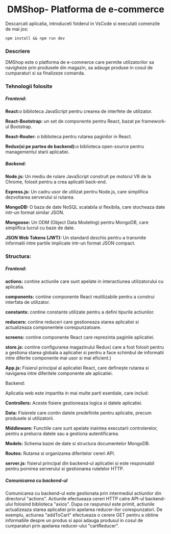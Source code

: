 <h1 style="text-align: center;">DMShop- Platforma de e-commerce</h1>
<p>Descarcati aplicatia, introduceti folderul in VsCode si executati comenzile de mai jos:</p>
<code>npm install && npm run dev</code>
<h3>Descriere</h3>
<p>DMShop este o platforma de e-commerce care permite utilizatorilor sa navigheze prin produsele din magazin, sa adauge produse in cosul de cumparaturi si sa finalizeze comanda.</p>
<h3>Tehnologii folosite</h3>
<h5>Frontend:</h5>
<p> <b>React:</b>o biblioteca JavaScript pentru crearea de interfete de utilizator.</p>
<p> <b>React-Bootstrap:</b> un set de componente pentru React, bazat pe framework-ul Bootstrap.</p>
<p> <b>React-Router:</b> o biblioteca pentru rutarea paginilor in React.</p>
<p> <b>Redux(si pe partea de backend):</b>o biblioteca open-source pentru managementul starii aplicatiei.</p>

<h5>Backend:</h5>
<p><b>Node.js:</b> Un mediu de rulare JavaScript construit pe motorul V8 de la Chrome, folosit pentru a crea aplicatii back-end.</p>
<p><b>Express.js:</b> Un cadru usor de utilizat pentru Node.js, care simplifica dezvoltarea serverului si rutarea.</p>
<p><b>MongoDB:</b> O baza de date NoSQL scalabila si flexibila, care stocheaza date intr-un format similar JSON.</p>
<p><b>Mongoose:</b> Un ODM (Object Data Modeling) pentru MongoDB, care simplifica lucrul cu baze de date.</p>
<p><b>JSON Web Tokens (JWT):</b> Un standard deschis pentru a transmite informatii intre partile implicate intr-un format JSON compact.</p>
<h3>Structura:</h3>
<h5>Frontend:</h5>
<p><b>actions:</b> contine actiunile care sunt apelate in interactiunea utilizatorului cu aplicatia.</p>
<p><b>components:</b> contine componente React reutilizabile pentru a construi interfata de utilizator.</p>
<p><b>constants:</b> contine constante utilizate pentru a defini tipurile actiunilor.</p>
<p><b>reducers:</b> contine reduceri care gestioneaza starea aplicatiei si actualizeaza componentele corespunzatoare.</p>
<p><b>screens:</b> contine componente React care reprezinta paginile aplicatiei.</p>
<p><b>store.js:</b> contine configurarea magazinului Redux( care a fost folosit pentru a gestiona starea globala a aplicatiei si pentru a face schimbul de informatii intre diferite componente mai usor si mai eficient.)</p>
<p><b>App.js:</b> Fisierul principal al aplicatiei React, care definește rutarea si navigarea intre diferitele componente ale aplicatiei.</p>

Backend:

<p>Aplicatia web este impartita in mai multe parti esentiale, care includ:</p>

<p><b>Controllers:</b> Aceste fisiere gestioneaza logica si datele aplicatiei.</p>
<p><b>Data:</b> Fisierele care contin datele predefinite pentru aplicatie, precum produsele si utilizatorii.</p>
<p><b>Middleware:</b> Functiile care sunt apelate inaintea executarii controlerelor, pentru a prelucra datele sau a gestiona autentificarea.</p>
<p><b>Models:</b> Schema bazei de date si structura documentelor MongoDB.</p>
<p><b>Routes:</b> Rutarea si organizarea diferitelor cereri API.</p>
<p><b>server.js:</b> fisierul principal din backend-ul aplicatiei si este responsabil pentru pornirea serverului si gestionarea rutelelor HTTP.</p>

<h5>Comunicarea cu backend-ul</h5>
<p>Comunicarea cu backend-ul este gestionata prin intermediul actiunilor din directorul "actions". Actiunile efectueaza cereri HTTP catre API-ul backend-ului folosind biblioteca "axios". Dupa ce raspunsul este primit, actiunile actualizeaza starea aplicatiei prin apelarea reducer-ilor corespunzatori. De exemplu, actiunea "addToCart" efectueaza o cerere GET pentru a obtine informatiile despre un produs si apoi adauga produsul in cosul de cumparaturi prin apelarea reducer-ului "cartReducer".</p>
